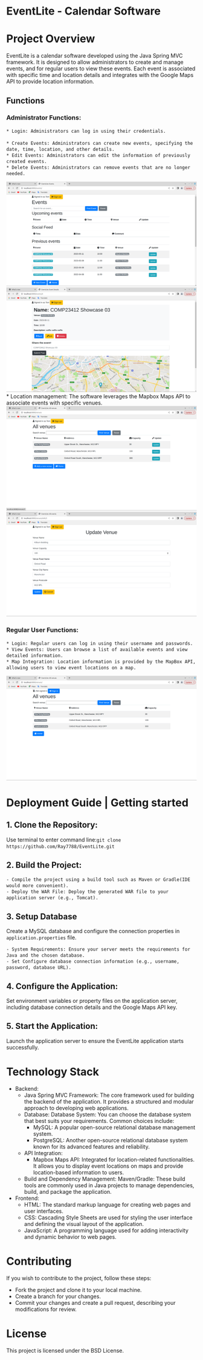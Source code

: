 EventLite - Calendar Software
========
# Project Overview
EventLite is a calendar software developed using the Java Spring MVC framework. It is designed to allow administrators to create and manage events, and for regular users to view these events. Each event is associated with specific time and location details and integrates with the Google Maps API to provide location information.

## Functions
### Administrator Functions:
    * Login: Administrators can log in using their credentials. 

    * Create Events: Administrators can create new events, specifying the date, time, location, and other details.    
    * Edit Events: Administrators can edit the information of previously created events.
    * Delete Events: Administrators can remove events that are no longer needed.
![](demo/eventAdmin.png)
![](demo/eventDetailAdmin.png)
    * Location management: The software leverages the Mapbox Maps API to associate events with specific venues.
![](demo/venueAdmin.png) 
![](demo/updateVenue.png)
### Regular User Functions:
    * Login: Regular users can log in using their username and passwords.
    * View Events: Users can browse a list of available events and view detailed information.
    * Map Integration: Location information is provided by the MapBox API, allowing users to view event locations on a map.
![](demo/venues.png)
# Deployment Guide | Getting started
## 1. Clone the Repository:
Use terminal to enter command line:```git clone https://github.com/Ray7788/EventLite.git```
## 2. Build the Project: 
    - Compile the project using a build tool such as Maven or Gradle(IDE would more convenient).
    - Deploy the WAR File: Deploy the generated WAR file to your application server (e.g., Tomcat).
## 3. Setup Database
Create a MySQL database and configure the connection properties in `application.properties` file.

    - System Requirements: Ensure your server meets the requirements for Java and the chosen database.
    - Set Configure database connection information (e.g., username, password, database URL).

## 4. Configure the Application: 
Set environment variables or property files on the application server, including database connection details and the Google Maps API key.

## 5. Start the Application: 
Launch the application server to ensure the EventLite application starts successfully.

# Technology Stack
- Backend:
    - Java Spring MVC Framework: The core framework used for building the backend of the application. It provides a structured and modular approach to developing web applications.
    - Database:
        Database System: You can choose the database system that best suits your requirements. Common choices include:
        * MySQL: A popular open-source relational database management system.
        * PostgreSQL: Another open-source relational database system known for its advanced features and reliability.
    - API Integration:
      - Mapbox Maps API: Integrated for location-related functionalities. It allows you to display event locations on maps and provide location-based information to users.
    - Build and Dependency Management:
    Maven/Gradle: These build tools are commonly used in Java projects to manage dependencies, build, and package the application.
- Frontend:
    - HTML: The standard markup language for creating web pages and user interfaces.
    - CSS: Cascading Style Sheets are used for styling the user interface and defining the visual layout of the application.
    - JavaScript: A programming language used for adding interactivity and dynamic behavior to web pages.

# Contributing
If you wish to contribute to the project, follow these steps:

- Fork the project and clone it to your local machine.
- Create a branch for your changes.
- Commit your changes and create a pull request, describing your modifications for review.

# License
This project is licensed under the BSD License.

